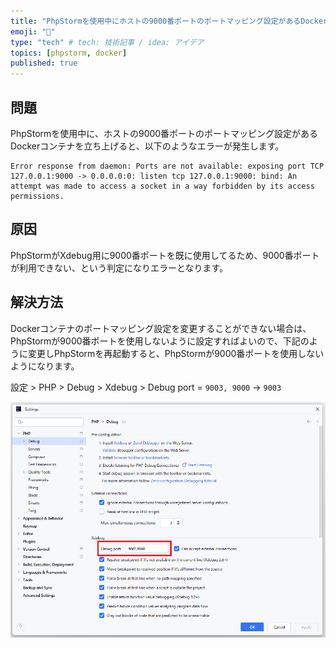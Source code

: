 ```yaml
---
title: "PhpStormを使用中にホストの9000番ポートのポートマッピング設定があるDockerコンテナを立ち上げるとエラーになる"
emoji: "🦝"
type: "tech" # tech: 技術記事 / idea: アイデア
topics: [phpstorm, docker]
published: true
---
```

## 問題

PhpStormを使用中に、ホストの9000番ポートのポートマッピング設定があるDockerコンテナを立ち上げると、以下のようなエラーが発生します。

```
Error response from daemon: Ports are not available: exposing port TCP 127.0.0.1:9000 -> 0.0.0.0:0: listen tcp 127.0.0.1:9000: bind: An attempt was made to access a socket in a way forbidden by its access permissions.
```

## 原因

PhpStormがXdebug用に9000番ポートを既に使用してるため、9000番ポートが利用できない、という判定になりエラーとなります。

## 解決方法

Dockerコンテナのポートマッピング設定を変更することができない場合は、PhpStormが9000番ポートを使用しないように設定すればよいので、下記のように変更しPhpStormを再起動すると、PhpStormが9000番ポートを使用しないようになります。

設定 > PHP > Debug > Xdebug > Debug port = `9003, 9000` -> `9003`

![](/images/phpstorm-xdebug-por.png)